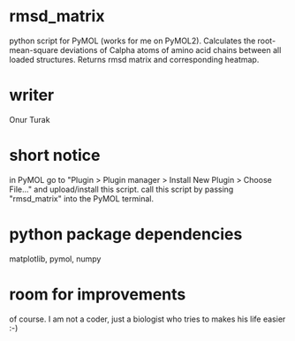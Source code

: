 # rmsd_matrix
python script for PyMOL (works for me on PyMOL2). 
Calculates the root-mean-square deviations of Calpha atoms of amino acid chains between all loaded structures.
Returns rmsd matrix and corresponding heatmap.

# writer
Onur Turak

# short notice
in PyMOL go to "Plugin > Plugin manager > Install New Plugin > Choose File..." and upload/install this script.
call this script by passing "rmsd_matrix" into the PyMOL terminal. 

# python package dependencies
matplotlib, pymol, numpy

# room for improvements
of course. I am not a coder, just a biologist who tries to makes his life easier :-)

